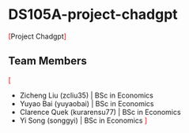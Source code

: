 # DS105A-project-chadgpt

<span style="color:rgb(255,0,0)">[</span>Project Chadgpt<span style="color:rgb(255,0,0)">]</span>

## Team Members 
<span style="color:rgb(255,0,0)">[</span>
- Zicheng Liu (zcliu35) | BSc in Economics
- Yuyao Bai (yuyaobai) | BSc in Economics
- Clarence Quek (kurarensu77) | BSc in Economics
- Yi Song (songgyi) | BSc in Economics
<span style="color:rgb(255,0,0)">]</span>
